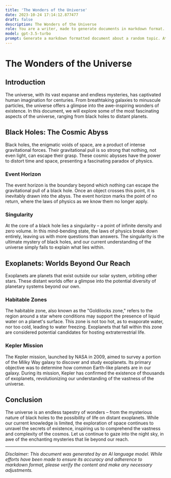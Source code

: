```yaml
---
title: 'The Wonders of the Universe'
date: 2023-10-24 17:14:12.877477
draft: false
description: The Wonders of the Universe
role: You are a writer, made to generate documents in markdown format. It is very important that all of the documents you generate are in valid markdown format.
model: gpt-3.5-turbo
prompt: Generate a markdown formatted document about a random topic. At the bottom, include a disclaimer explaining that the document was generated by you. The first line of the document should be the title. Make sure that the entire document is in proper markdown format, using a mix of various tags to make the document visually appealing.
---
```


# The Wonders of the Universe

## Introduction

The universe, with its vast expanse and endless mysteries, has captivated human imagination for centuries. From breathtaking galaxies to minuscule particles, the universe offers a glimpse into the awe-inspiring wonders of existence. In this document, we will explore some of the most fascinating aspects of the universe, ranging from black holes to distant planets.

## Black Holes: The Cosmic Abyss

Black holes, the enigmatic voids of space, are a product of intense gravitational forces. Their gravitational pull is so strong that nothing, not even light, can escape their grasp. These cosmic abysses have the power to distort time and space, presenting a fascinating paradox of physics.

### Event Horizon

The event horizon is the boundary beyond which nothing can escape the gravitational pull of a black hole. Once an object crosses this point, it is inevitably drawn into the abyss. The event horizon marks the point of no return, where the laws of physics as we know them no longer apply.

### Singularity

At the core of a black hole lies a singularity – a point of infinite density and zero volume. In this mind-bending state, the laws of physics break down entirely, leaving us with more questions than answers. The singularity is the ultimate mystery of black holes, and our current understanding of the universe simply fails to explain what lies within.

## Exoplanets: Worlds Beyond Our Reach

Exoplanets are planets that exist outside our solar system, orbiting other stars. These distant worlds offer a glimpse into the potential diversity of planetary systems beyond our own.

### Habitable Zones

The habitable zone, also known as the "Goldilocks zone," refers to the region around a star where conditions may support the presence of liquid water on a planet's surface. This zone is not too hot, as to evaporate water, nor too cold, leading to water freezing. Exoplanets that fall within this zone are considered potential candidates for hosting extraterrestrial life.

### Kepler Mission

The Kepler mission, launched by NASA in 2009, aimed to survey a portion of the Milky Way galaxy to discover and study exoplanets. Its primary objective was to determine how common Earth-like planets are in our galaxy. During its mission, Kepler has confirmed the existence of thousands of exoplanets, revolutionizing our understanding of the vastness of the universe.

## Conclusion

The universe is an endless tapestry of wonders – from the mysterious nature of black holes to the possibility of life on distant exoplanets. While our current knowledge is limited, the exploration of space continues to unravel the secrets of existence, inspiring us to comprehend the vastness and complexity of the cosmos. Let us continue to gaze into the night sky, in awe of the enchanting mysteries that lie beyond our reach.

---

*Disclaimer: This document was generated by an AI language model. While efforts have been made to ensure its accuracy and adherence to markdown format, please verify the content and make any necessary adjustments.*